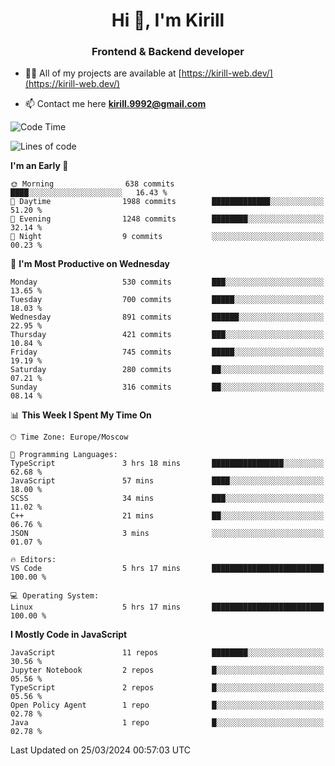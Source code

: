 <h1 align="center">Hi 👋, I'm Kirill</h1>
<h3 align="center">Frontend & Backend developer</h3>

- 👨‍💻 All of my projects are available at [https://kirill-web.dev/](https://kirill-web.dev/)

- 📫 Contact me here **kirill.9992@gmail.com**











<!--START_SECTION:waka-->
![Code Time](http://img.shields.io/badge/Code%20Time-1%2C708%20hrs%2057%20mins-blue)

![Lines of code](https://img.shields.io/badge/From%20Hello%20World%20I%27ve%20Written-4.3%20million%20lines%20of%20code-blue)

**I'm an Early 🐤** 

```text
🌞 Morning                638 commits         ████░░░░░░░░░░░░░░░░░░░░░   16.43 % 
🌆 Daytime                1988 commits        █████████████░░░░░░░░░░░░   51.20 % 
🌃 Evening                1248 commits        ████████░░░░░░░░░░░░░░░░░   32.14 % 
🌙 Night                  9 commits           ░░░░░░░░░░░░░░░░░░░░░░░░░   00.23 % 
```
📅 **I'm Most Productive on Wednesday** 

```text
Monday                   530 commits         ███░░░░░░░░░░░░░░░░░░░░░░   13.65 % 
Tuesday                  700 commits         █████░░░░░░░░░░░░░░░░░░░░   18.03 % 
Wednesday                891 commits         ██████░░░░░░░░░░░░░░░░░░░   22.95 % 
Thursday                 421 commits         ███░░░░░░░░░░░░░░░░░░░░░░   10.84 % 
Friday                   745 commits         █████░░░░░░░░░░░░░░░░░░░░   19.19 % 
Saturday                 280 commits         ██░░░░░░░░░░░░░░░░░░░░░░░   07.21 % 
Sunday                   316 commits         ██░░░░░░░░░░░░░░░░░░░░░░░   08.14 % 
```


📊 **This Week I Spent My Time On** 

```text
🕑︎ Time Zone: Europe/Moscow

💬 Programming Languages: 
TypeScript               3 hrs 18 mins       ████████████████░░░░░░░░░   62.68 % 
JavaScript               57 mins             ████░░░░░░░░░░░░░░░░░░░░░   18.00 % 
SCSS                     34 mins             ███░░░░░░░░░░░░░░░░░░░░░░   11.02 % 
C++                      21 mins             ██░░░░░░░░░░░░░░░░░░░░░░░   06.76 % 
JSON                     3 mins              ░░░░░░░░░░░░░░░░░░░░░░░░░   01.07 % 

🔥 Editors: 
VS Code                  5 hrs 17 mins       █████████████████████████   100.00 % 

💻 Operating System: 
Linux                    5 hrs 17 mins       █████████████████████████   100.00 % 
```

**I Mostly Code in JavaScript** 

```text
JavaScript               11 repos            ████████░░░░░░░░░░░░░░░░░   30.56 % 
Jupyter Notebook         2 repos             █░░░░░░░░░░░░░░░░░░░░░░░░   05.56 % 
TypeScript               2 repos             █░░░░░░░░░░░░░░░░░░░░░░░░   05.56 % 
Open Policy Agent        1 repo              █░░░░░░░░░░░░░░░░░░░░░░░░   02.78 % 
Java                     1 repo              █░░░░░░░░░░░░░░░░░░░░░░░░   02.78 % 
```




 Last Updated on 25/03/2024 00:57:03 UTC
<!--END_SECTION:waka-->
